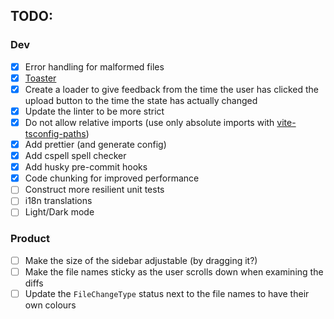 ## TODO:

### Dev

- [x] Error handling for malformed files
- [x] [Toaster](https://www.npmjs.com/package/react-toastify)
- [x] Create a loader to give feedback from the time the user has clicked the upload button to the time the state has actually changed
- [x] Update the linter to be more strict
- [x] Do not allow relative imports (use only absolute imports with [vite-tsconfig-paths](https://www.npmjs.com/package/vite-tsconfig-paths))
- [x] Add prettier (and generate config)
- [x] Add cspell spell checker
- [x] Add husky pre-commit hooks
- [x] Code chunking for improved performance
- [ ] Construct more resilient unit tests
- [ ] i18n translations
- [ ] Light/Dark mode

### Product

- [ ] Make the size of the sidebar adjustable (by dragging it?)
- [ ] Make the file names sticky as the user scrolls down when examining the diffs
- [ ] Update the `FileChangeType` status next to the file names to have their own colours
